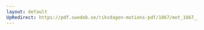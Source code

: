 ```yaml
---
layout: default
UpRedirect: https://pdf.swedeb.se/riksdagen-motions-pdf/1867/mot_1867__fk__00004/mot_1867__fk__00004_004.pdf
---
```

